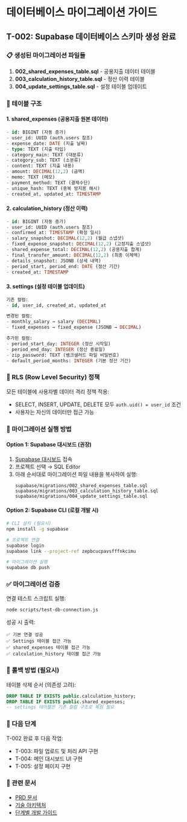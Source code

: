 # 데이터베이스 마이그레이션 가이드

## T-002: Supabase 데이터베이스 스키마 생성 완료

### 📋 생성된 마이그레이션 파일들

1. **002_shared_expenses_table.sql** - 공용지출 데이터 테이블
2. **003_calculation_history_table.sql** - 정산 이력 테이블
3. **004_update_settings_table.sql** - 설정 테이블 업데이트

### 🎯 테이블 구조

#### 1. shared_expenses (공용지출 원본 데이터)
```sql
- id: BIGINT (자동 증가)
- user_id: UUID (auth.users 참조)
- expense_date: DATE (지출 날짜)
- type: TEXT (지출 타입)
- category_main: TEXT (대분류)
- category_sub: TEXT (소분류)
- content: TEXT (지출 내용)
- amount: DECIMAL(12,2) (금액)
- memo: TEXT (메모)
- payment_method: TEXT (결제수단)
- unique_hash: TEXT (중복 방지용 해시)
- created_at, updated_at: TIMESTAMP
```

#### 2. calculation_history (정산 이력)
```sql
- id: BIGINT (자동 증가)
- user_id: UUID (auth.users 참조)
- confirmed_at: TIMESTAMP (확정 일시)
- salary_snapshot: DECIMAL(12,2) (월급 스냅샷)
- fixed_expense_snapshot: DECIMAL(12,2) (고정지출 스냅샷)
- shared_expense_total: DECIMAL(12,2) (공용지출 합계)
- final_transfer_amount: DECIMAL(12,2) (최종 이체액)
- details_snapshot: JSONB (상세 내역)
- period_start, period_end: DATE (정산 기간)
- created_at: TIMESTAMP
```

#### 3. settings (설정 테이블 업데이트)
```sql
기존 컬럼:
- id, user_id, created_at, updated_at

변경된 컬럼:
- monthly_salary → salary (DECIMAL)
- fixed_expenses → fixed_expense (JSONB → DECIMAL)

추가된 컬럼:
- period_start_day: INTEGER (정산 시작일)
- period_end_day: INTEGER (정산 종료일)
- zip_password: TEXT (뱅크샐러드 파일 비밀번호)
- default_period_months: INTEGER (기본 정산 기간)
```

### 🔐 RLS (Row Level Security) 정책

모든 테이블에 사용자별 데이터 격리 정책 적용:
- SELECT, INSERT, UPDATE, DELETE 모두 `auth.uid() = user_id` 조건
- 사용자는 자신의 데이터만 접근 가능

### 🚀 마이그레이션 실행 방법

#### Option 1: Supabase 대시보드 (권장)
1. [Supabase 대시보드](https://supabase.com/dashboard) 접속
2. 프로젝트 선택 → SQL Editor
3. 아래 순서대로 마이그레이션 파일 내용을 복사하여 실행:
   ```
   supabase/migrations/002_shared_expenses_table.sql
   supabase/migrations/003_calculation_history_table.sql
   supabase/migrations/004_update_settings_table.sql
   ```

#### Option 2: Supabase CLI (로컬 개발 시)
```bash
# CLI 설치 (필요시)
npm install -g supabase

# 프로젝트 연결
supabase login
supabase link --project-ref zepbcucpavsfffnkcimu

# 마이그레이션 실행
supabase db push
```

### ✅ 마이그레이션 검증

연결 테스트 스크립트 실행:
```bash
node scripts/test-db-connection.js
```

성공 시 출력:
```
✅ 기본 연결 성공
✅ Settings 테이블 접근 가능
✅ shared_expenses 테이블 접근 가능
✅ calculation_history 테이블 접근 가능
```

### 🔄 롤백 방법 (필요시)

테이블 삭제 순서 (의존성 고려):
```sql
DROP TABLE IF EXISTS public.calculation_history;
DROP TABLE IF EXISTS public.shared_expenses;
-- settings 테이블은 기존 컬럼 구조로 복원 필요
```

### 📝 다음 단계

T-002 완료 후 다음 작업:
- T-003: 파일 업로드 및 처리 API 구현
- T-004: 메인 대시보드 UI 구현
- T-005: 설정 페이지 구현

### 🔗 관련 문서

- [PRD 문서](../vooster-docs/prd.md)
- [기술 아키텍처](../vooster-docs/architecture.md)
- [단계별 개발 가이드](../vooster-docs/step-by-step.md)